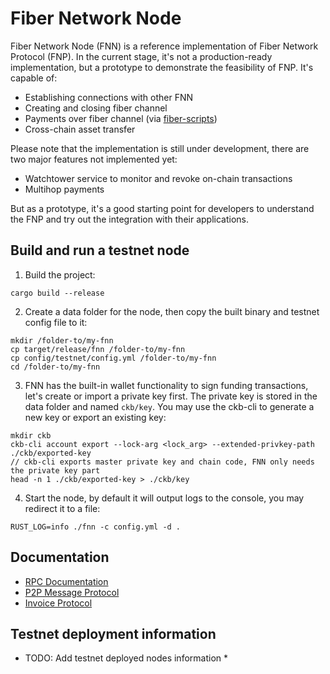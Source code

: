 # Fiber Network Node

Fiber Network Node (FNN) is a reference implementation of Fiber Network Protocol (FNP). In the current stage, it's not a production-ready implementation, but a prototype to demonstrate the feasibility of FNP. It's capable of:

* Establishing connections with other FNN
* Creating and closing fiber channel
* Payments over fiber channel (via [fiber-scripts])
* Cross-chain asset transfer

Please note that the implementation is still under development, there are two major features not implemented yet:

* Watchtower service to monitor and revoke on-chain transactions
* Multihop payments

But as a prototype, it's a good starting point for developers to understand the FNP and try out the integration with their applications.

## Build and run a testnet node

1. Build the project:

```
cargo build --release
```

2. Create a data folder for the node, then copy the built binary and testnet config file to it:

```
mkdir /folder-to/my-fnn
cp target/release/fnn /folder-to/my-fnn
cp config/testnet/config.yml /folder-to/my-fnn
cd /folder-to/my-fnn
```

3. FNN has the built-in wallet functionality to sign funding transactions, let's create or import a private key first. The private key is stored in the data folder and named `ckb/key`. You may use the ckb-cli to generate a new key or export an existing key:

```
mkdir ckb
ckb-cli account export --lock-arg <lock_arg> --extended-privkey-path ./ckb/exported-key
// ckb-cli exports master private key and chain code, FNN only needs the private key part
head -n 1 ./ckb/exported-key > ./ckb/key
```

4. Start the node, by default it will output logs to the console, you may redirect it to a file:

```
RUST_LOG=info ./fnn -c config.yml -d .
```

## Documentation

* [RPC Documentation](./src/rpc/README.md)
* [P2P Message Protocol](./docs/specs/p2p-message.md)
* [Invoice Protocol](./docs/specs/payment-invoice.md)

## Testnet deployment information

* TODO: Add testnet deployed nodes information *

[fiber-scripts]: https://github.com/nervosnetwork/fiber-scripts
